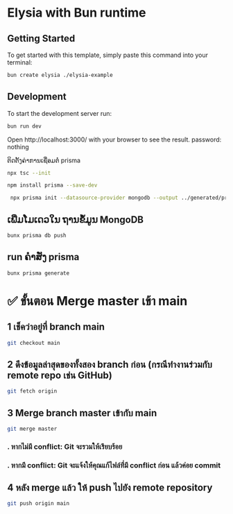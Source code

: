 # Elysia with Bun runtime

## Getting Started
To get started with this template, simply paste this command into your terminal:
```bash
bun create elysia ./elysia-example
```

## Development
To start the development server run:
```bash
bun run dev
```

Open http://localhost:3000/ with your browser to see the result.
password: nothing

ຕິດຕັ້ງຄ່າການເຊື່ອມຕໍ່ prisma
```bash
npx tsc --init
```
```bash
npm install prisma --save-dev
```
```bash
 npx prisma init --datasource-provider mongodb --output ../generated/prisma
```
## ເພີ່ມໂມເດວໃນ ຖານຂໍ້ມູນ MongoDB  
```bash
bunx prisma db push

```
## run ຄຳສັ່ງ prisma
```bash
bunx prisma generate
```

# ✅ ขั้นตอน Merge master เข้า main
## 1 เช็คว่าอยู่ที่ branch main

```bash
git checkout main
```
## 2 ดึงข้อมูลล่าสุดของทั้งสอง branch ก่อน (กรณีทำงานร่วมกับ remote repo เช่น GitHub)
```bash
git fetch origin
```
## 3 Merge branch master เข้ากับ main
```bash
git merge master  
```
### . หากไม่มี conflict: Git จะรวมให้เรียบร้อย
### . หากมี conflict: Git จะแจ้งให้คุณแก้ไฟล์ที่มี conflict ก่อน แล้วค่อย commit

## 4 หลัง merge แล้ว ให้ push ไปยัง remote repository
```bash
git push origin main
```